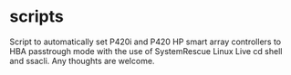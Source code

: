 # scripts
Script to automatically set P420i and P420 HP smart array controllers to HBA passtrough mode with the use of SystemRescue Linux Live cd shell and ssacli. Any thoughts are welcome.
